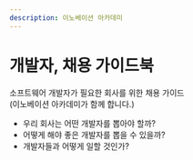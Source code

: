 ```yaml
---
description: 이노베이션 아카데미
---
```


# 개발자, 채용 가이드북

소프트웨어 개발자가 필요한 회사를 위한 채용 가이드<br>
(이노베이션 아카데미가 함께 합니다.)
- 우리 회사는 어떤 개발자를 뽑아야 할까?
- 어떻게 해야 좋은 개발자를 뽑을 수 있을까?
- 개발자들과 어떻게 일할 것인가?